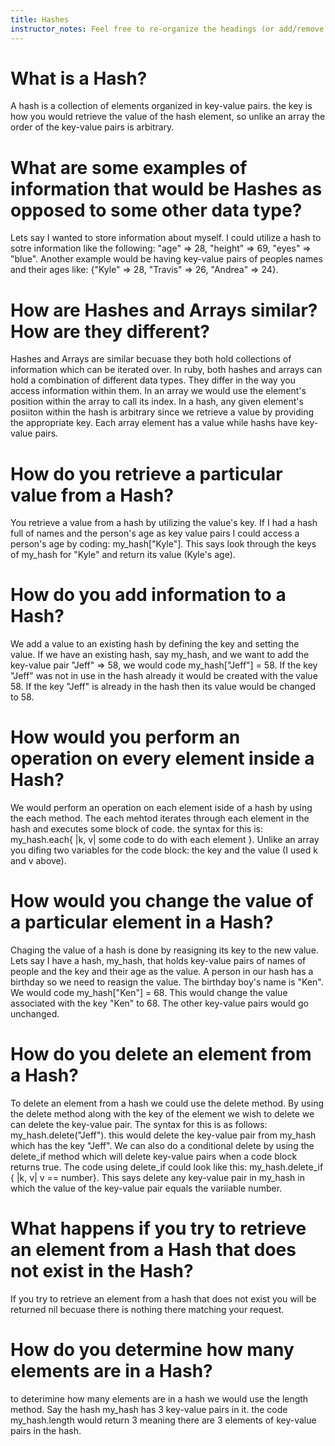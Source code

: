 ```yaml
---
title: Hashes
instructor_notes: Feel free to re-organize the headings (or add/remove headings) below. We included the headings for your benefit, but it's 100% fine if you want to write your responses in some different structure.
---
```


# What is a Hash?

A hash is a collection of elements organized in key-value pairs. the key is how you would retrieve the value
of the hash element, so unlike an array the order of the key-value pairs is arbitrary.

# What are some examples of information that would be Hashes as opposed to some other data type?

Lets say I wanted to store information about myself. I could utilize a hash to sotre information like the 
following: "age" => 28, "height" => 69, "eyes" => "blue". Another example would be having key-value pairs of 
peoples names and their ages like: {"Kyle" => 28, "Travis" => 26, "Andrea" => 24}.

# How are Hashes and Arrays similar? How are they different?

Hashes and Arrays are similar becuase they both hold collections of information which can be iterated over. 
In ruby, both hashes and arrays can hold a combination of different data types. They differ in the way you 
access information within them. In an array we would use the element's position within the array to call its 
index. In a hash, any given element's posiiton within the hash is arbitrary since we retrieve a value by providing 
the appropriate key. Each array element has a value while hashs have key-value pairs.

# How do you retrieve a particular value from a Hash?

You retrieve a value from a hash by utilizing the value's key. If I had a hash full of names and the person's 
age as key value pairs I could access a person's age by coding: my_hash["Kyle"].  This says look through the 
keys of my_hash for "Kyle" and return its value (Kyle's age).

# How do you add information to a Hash?

We add a value to an existing hash by defining the key and setting the value. If we have an existing hash, 
say my_hash, and we want to add the key-value pair "Jeff" => 58, we would code my_hash["Jeff"] = 58. If the 
key "Jeff" was not in use in the hash already it would be created with the value 58. If the key "Jeff" is 
already in the hash then its value would be changed to 58.

# How would you perform an operation on every element inside a Hash?

We would perform an operation on each element iside of a hash by using the each method. The each mehtod 
iterates through each element in the hash and executes some block of code. the syntax for this is:
my_hash.each{ |k, v| some code to do with each element }. Unlike an array you difing two variables for the 
code block: the key and the value (I used k and v above).

# How would you change the value of a particular element in a Hash?

Chaging the value of a hash is done by reasigning its key to the new value. Lets say I have a hash, my_hash, 
that holds key-value pairs of names of people and the key and their age as the value. A person in our hash has 
a birthday so we need to reasign the value. The birthday boy's name is "Ken". We would code my_hash["Ken"] = 68. 
This would change the value associated with the key "Ken" to 68. The other key-value pairs would go unchanged.

# How do you delete an element from a Hash?

To delete an element from a hash we could use the delete method. By using the delete method along with the key 
of the element we wish to delete we can delete the key-value pair. The syntax for this is as follows: 
my_hash.delete("Jeff"). this would delete the key-value pair from my_hash which has the key "Jeff". We can also 
do a conditional delete by using the delete_if method which will delete key-value pairs when a code block returns 
true. The code using delete_if could look like this: my_hash.delete_if { |k, v| v == number}. This says 
delete any key-value pair in my_hash in which the value of the key-value pair equals the variiable number.

# What happens if you try to retrieve an element from a Hash that does not exist in the Hash?

If you try to retrieve an element from a hash that does not exist you will be returned nil becuase there is 
nothing there matching your request.

# How do you determine how many elements are in a Hash?

to deterimine how many elements are in a hash we would use the length method. Say the hash my_hash has 3 
key-value pairs in it. the code my_hash.length would return 3 meaning there are 3 elements of key-value pairs 
in the hash.